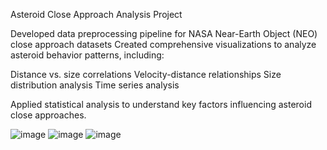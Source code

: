 Asteroid Close Approach Analysis Project

Developed data preprocessing pipeline for NASA Near-Earth Object (NEO) close approach datasets
Created comprehensive visualizations to analyze asteroid behavior patterns, including:

Distance vs. size correlations
Velocity-distance relationships
Size distribution analysis
Time series analysis

Applied statistical analysis to understand key factors influencing asteroid close approaches.

![image](https://github.com/user-attachments/assets/71224037-17b9-4d2a-8a55-018a8eee1206)
![image](https://github.com/user-attachments/assets/5409ea79-cf11-4796-8dc1-b8ea7c13570d)
![image](https://github.com/user-attachments/assets/21acdbe8-2a7f-4a23-8d4d-1c083b855ddf)
